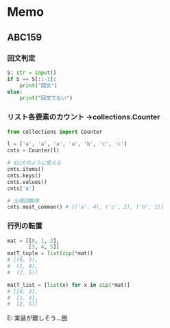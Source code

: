 # Memo

## ABC159

### 回文判定

```python
S: str = input()
if S == S[::-1]:
    print("回文")
else:
    print("回文でない")
```

### リスト各要素のカウント →collections.Counter

```python
from collections import Counter

l = ['a', 'a', 'a', 'a', 'b', 'c', 'c']
cnts = Counter(l)

# dictのように使える
cnts.items()
cnts.keys()
cnts.values()
cnts['a']

# 出現回数順
cnts.most_common() # [('a', 4), ('c', 2), ('b', 1)]

```

### 行列の転置

```python
mat = [[0, 1, 2], 
       [3, 4, 5]]
matT_tuple = list(zip(*mat))
# [(0, 3), 
#  (1, 4), 
#  (2, 5)]

matT_list = [list(x) for x in zip(*mat)]
# [[0, 3], 
#  [1, 4], 
#  [2, 5]]
```

E:
実装が難しそう…[例](http://kmjp.hatenablog.jp/entry/2020/03/22/0900)

